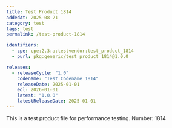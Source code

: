 ```yaml
---
title: Test Product 1814
addedAt: 2025-08-21
category: test
tags: test
permalink: /test-product-1814

identifiers:
  - cpe: cpe:2.3:a:testvendor:test_product_1814
  - purl: pkg:generic/test_product_1814@1.0.0

releases:
  - releaseCycle: "1.0"
    codename: "Test Codename 1814"
    releaseDate: 2025-01-01
    eol: 2026-01-01
    latest: "1.0.0"
    latestReleaseDate: 2025-01-01
---
```


This is a test product file for performance testing. Number: 1814
